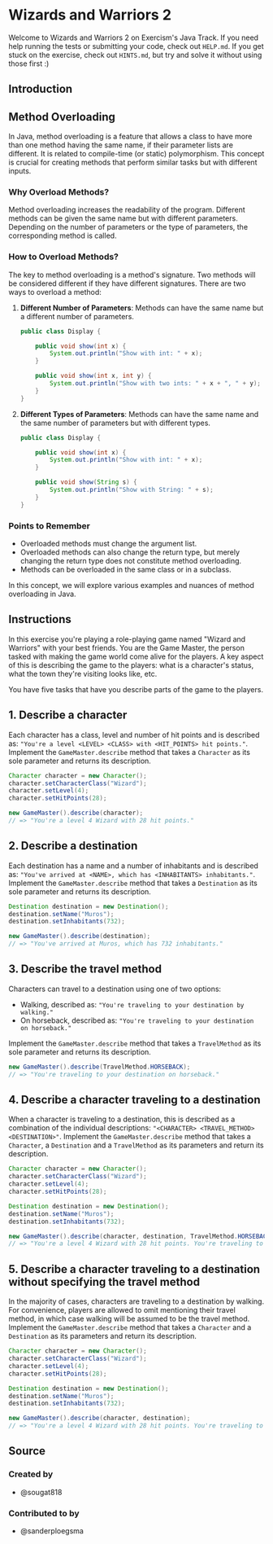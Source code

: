 # Wizards and Warriors 2

Welcome to Wizards and Warriors 2 on Exercism's Java Track.
If you need help running the tests or submitting your code, check out `HELP.md`.
If you get stuck on the exercise, check out `HINTS.md`, but try and solve it without using those first :)

## Introduction

## Method Overloading

In Java, method overloading is a feature that allows a class to have more than one method having the same name, if their
parameter lists are different.
It is related to compile-time (or static) polymorphism.
This concept is crucial for
creating methods that perform similar tasks but with different inputs.

### Why Overload Methods?

Method overloading increases the readability of the program.
Different methods can be given the same name but with
different parameters.
Depending on the number of parameters or the type of parameters, the corresponding method is called.

### How to Overload Methods?

The key to method overloading is a method's signature.
Two methods will be considered different if they have different signatures.
There are two ways to overload a method:

1. **Different Number of Parameters**: Methods can have the same name but a different number of parameters.

   ```java
   public class Display {

       public void show(int x) {
           System.out.println("Show with int: " + x);
       }

       public void show(int x, int y) {
           System.out.println("Show with two ints: " + x + ", " + y);
       }
   }
   ```

2. **Different Types of Parameters**: Methods can have the same name and the same number of parameters but with
   different types.

   ```java
   public class Display {

       public void show(int x) {
           System.out.println("Show with int: " + x);
       }

       public void show(String s) {
           System.out.println("Show with String: " + s);
       }
   }
   ```

### Points to Remember

- Overloaded methods must change the argument list.
- Overloaded methods can also change the return type, but merely changing the return type does not constitute method
  overloading.
- Methods can be overloaded in the same class or in a subclass.

In this concept, we will explore various examples and nuances of method overloading in Java.

## Instructions

In this exercise you're playing a role-playing game named "Wizard and Warriors" with your best friends.
You are the Game Master, the person tasked with making the game world come alive for the players.
A key aspect of this is describing the game to the players: what is a character's status, what the town they're visiting looks like, etc.

You have five tasks that have you describe parts of the game to the players.

## 1. Describe a character

Each character has a class, level and number of hit points and is described as: `"You're a level <LEVEL> <CLASS> with <HIT_POINTS> hit points."`.
Implement the `GameMaster.describe` method that takes a `Character` as its sole parameter and returns its description.

```java
Character character = new Character();
character.setCharacterClass("Wizard");
character.setLevel(4);
character.setHitPoints(28);

new GameMaster().describe(character);
// => "You're a level 4 Wizard with 28 hit points."
```

## 2. Describe a destination

Each destination has a name and a number of inhabitants and is described as: `"You've arrived at <NAME>, which has <INHABITANTS> inhabitants."`.
Implement the `GameMaster.describe` method that takes a `Destination` as its sole parameter and returns its description.

```java
Destination destination = new Destination();
destination.setName("Muros");
destination.setInhabitants(732);

new GameMaster().describe(destination);
// => "You've arrived at Muros, which has 732 inhabitants."
```

## 3. Describe the travel method

Characters can travel to a destination using one of two options:

- Walking, described as: `"You're traveling to your destination by walking."`
- On horseback, described as: `"You're traveling to your destination on horseback."`

Implement the `GameMaster.describe` method that takes a `TravelMethod` as its sole parameter and returns its description.

```java
new GameMaster().describe(TravelMethod.HORSEBACK);
// => "You're traveling to your destination on horseback."
```

## 4. Describe a character traveling to a destination

When a character is traveling to a destination, this is described as a combination of the individual descriptions: `"<CHARACTER> <TRAVEL_METHOD> <DESTINATION>"`.
Implement the `GameMaster.describe` method that takes a `Character`, a `Destination` and a `TravelMethod` as its parameters and return its description.

```java
Character character = new Character();
character.setCharacterClass("Wizard");
character.setLevel(4);
character.setHitPoints(28);

Destination destination = new Destination();
destination.setName("Muros");
destination.setInhabitants(732);

new GameMaster().describe(character, destination, TravelMethod.HORSEBACK);
// => "You're a level 4 Wizard with 28 hit points. You're traveling to your destination on horseback. You've arrived at Muros, which has 732 inhabitants."
```

## 5. Describe a character traveling to a destination without specifying the travel method

In the majority of cases, characters are traveling to a destination by walking.
For convenience, players are allowed to omit mentioning their travel method, in which case walking will be assumed to be the travel method.
Implement the `GameMaster.describe` method that takes a `Character` and a `Destination` as its parameters and return its description.

```java
Character character = new Character();
character.setCharacterClass("Wizard");
character.setLevel(4);
character.setHitPoints(28);

Destination destination = new Destination();
destination.setName("Muros");
destination.setInhabitants(732);

new GameMaster().describe(character, destination);
// => "You're a level 4 Wizard with 28 hit points. You're traveling to your destination by walking. You've arrived at Muros, which has 732 inhabitants."
```

## Source

### Created by

- @sougat818

### Contributed to by

- @sanderploegsma
